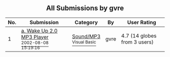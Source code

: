 ﻿<div align="center">

## All Submissions by gvre

</div>

No.  | Submission | Category | By   | User Rating
---- | ---------- | -------- | ---- | -----------
1 | [a\. Wake Up 2\.0 MP3 Player<br /><sup>2002-08-08 15:19:16</sup>](https://github.com/Planet-Source-Code/gvre-a-wake-up-2-0-mp3-player__1-37730) | [Sound/MP3<br /><sup>Visual Basic</sup>](../ByCategory/sound-mp3__1-45.md) | gvre | 4.7 (14 globes from 3 users)
